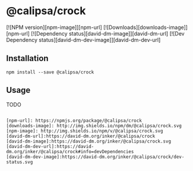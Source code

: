 # @calipsa/crock

[![NPM version][npm-image]][npm-url] [![Downloads][downloads-image]][npm-url] [![Dependency status][david-dm-image]][david-dm-url] [![Dev Dependency status][david-dm-dev-image]][david-dm-dev-url]

## Installation
```
npm install --save @calipsa/crock
```

## Usage
TODO
```

[npm-url]: https://npmjs.org/package/@calipsa/crock
[downloads-image]: http://img.shields.io/npm/dm/@calipsa/crock.svg
[npm-image]: http://img.shields.io/npm/v/@calipsa/crock.svg
[david-dm-url]:https://david-dm.org/inker/@calipsa/crock
[david-dm-image]:https://david-dm.org/inker/@calipsa/crock.svg
[david-dm-dev-url]:https://david-dm.org/inker/@calipsa/crock#info=devDependencies
[david-dm-dev-image]:https://david-dm.org/inker/@calipsa/crock/dev-status.svg
